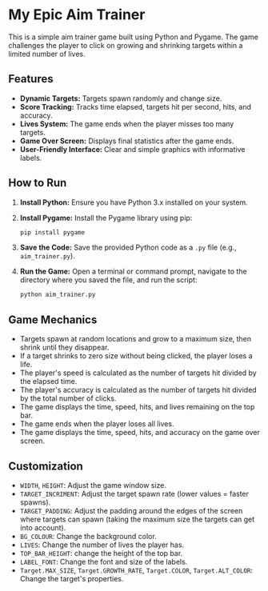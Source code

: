 # My Epic Aim Trainer

This is a simple aim trainer game built using Python and Pygame. The game challenges the player to click on growing and shrinking targets within a limited number of lives.

## Features

* **Dynamic Targets:** Targets spawn randomly and change size.
* **Score Tracking:** Tracks time elapsed, targets hit per second, hits, and accuracy.
* **Lives System:** The game ends when the player misses too many targets.
* **Game Over Screen:** Displays final statistics after the game ends.
* **User-Friendly Interface:** Clear and simple graphics with informative labels.

## How to Run

1.  **Install Python:** Ensure you have Python 3.x installed on your system.
2.  **Install Pygame:** Install the Pygame library using pip:

    ```bash
    pip install pygame
    ```

3.  **Save the Code:** Save the provided Python code as a `.py` file (e.g., `aim_trainer.py`).
4.  **Run the Game:** Open a terminal or command prompt, navigate to the directory where you saved the file, and run the script:

    ```bash
    python aim_trainer.py
    ```

## Game Mechanics

* Targets spawn at random locations and grow to a maximum size, then shrink until they disappear.
* If a target shrinks to zero size without being clicked, the player loses a life.
* The player's speed is calculated as the number of targets hit divided by the elapsed time.
* The player's accuracy is calculated as the number of targets hit divided by the total number of clicks.
* The game displays the time, speed, hits, and lives remaining on the top bar.
* The game ends when the player loses all lives.
* The game displays the time, speed, hits, and accuracy on the game over screen.

## Customization

* `WIDTH`, `HEIGHT`: Adjust the game window size.
* `TARGET_INCRIMENT`: Adjust the target spawn rate (lower values = faster spawns).
* `TARGET_PADDING`: Adjust the padding around the edges of the screen where targets can spawn (taking the maximum size the targets can get into account).
* `BG_COLOUR`: Change the background color.
* `LIVES`: Change the number of lives the player has.
* `TOP_BAR_HEIGHT`: change the height of the top bar.
* `LABEL_FONT`: Change the font and size of the labels.
* `Target.MAX_SIZE`, `Target.GROWTH_RATE`, `Target.COLOR`, `Target.ALT_COLOR`: Change the target's properties.
